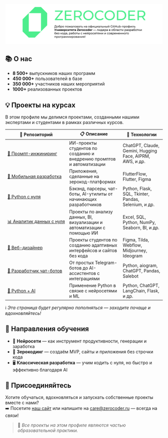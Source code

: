 ![Вступление](https://github.com/ZerocoderUniversity/ZerocoderUniversity/blob/main/Frame%202%20(1).png)

## 📚 О нас

- **8 500+** выпускников наших программ  
- **450 000+** пользователей в базе
- **350 000+** участников наших мероприятий
- **1000+** реализованных проектов  


## 💡 Проекты на курсах

В этом профиле мы делимся проектами, созданными нашими экспертами и студентами в рамках различных курсов. 

| 📁 Репозиторий | 📋 Описание | 🧩 Технологии |
|----------------|-------------|---------------|
| [🤖&nbsp;Промпт-инжиниринг](https://github.com/ZerocoderUniversity/AI-course-prompt-engineering) | ИИ-проекты студентов по созданию и внедрению промптов и автоматизации | ChatGPT, Claude, Gemini, Hugging Face, AIPRM, AWS, и др. |
| [📱&nbsp;Мобильная&nbsp;разработка](https://github.com/ZerocoderUniversity/ZC-course-mobile-app-developer-) | Приложения, сделанные на зерокод-платформах | FlutterFlow, Flutter, Figma |
| [🐍&nbsp;Python&nbsp;с&nbsp;нуля](https://github.com/ZerocoderUniversity/course-python-from-scratch) | Бэкэнд, парсеры, чат-боты, AI-утилиты от начинающих разработчиков | Python, Flask, SQL, Tkinter, Pandas, Selenium, и др. |
| [📊&nbsp;Аналитик&nbsp;данных&nbsp;с&nbsp;нуля](https://github.com/ZerocoderUniversity/PR-course-data-analytics) | Проекты по анализу данных, BI, визуализации и автоматизации с помощью ИИ | Excel, SQL, Python, NumPy, Seaborn, BI, и др. |
| [🎨&nbsp;Веб-дизайнер](https://github.com/ZerocoderUniversity/ZC-course-web-design) | Проекты студентов по созданию адаптивных интерфейсов и сайтов без кода | Figma, Tilda, Webflow, Midjourney, Ideogram |
| [💬&nbsp;Разработчик&nbsp;чат-ботов](https://github.com/ZerocoderUniversity/ZC-course-chatbot-development) | От простых Telegram-ботов до AI-ассистентов с интеграциями | Python, aiogram, ChatGPT, Pandas, Salebot |
| [🧠&nbsp;Python&nbsp;+&nbsp;AI](https://github.com/ZerocoderUniversity/PR-course-python-AI) | Применение Python в связке с нейросетями и ML | Python, ChatGPT, LangChain, Flask, и др. |


ℹ️ *Эта страница будет регулярно пополняться — заходите почаще и вдохновляйтесь!*

## 🧭 Направления обучения

- 🤖 **Нейросети** — как инструмент продуктивности, генерации и заработка  
- 🧱 **Зерокодинг** — создаём MVP, сайты и приложения без строчки кода  
- 🖥 **Классическая разработка** — учим кодить с нуля, но быстро и эффективно благодаря AI


## 🤝 Присоединяйтесь

Хотите обучаться, вдохновляться и запускать собственные проекты вместе с нами?  
➡️ Посетите [наш сайт](https://zerocoder.ru/) или напишите на care@zerocoder.ru — всегда на связи!


> 🧠 *Все проекты на этом профиле являются частью образовательной практики.*
